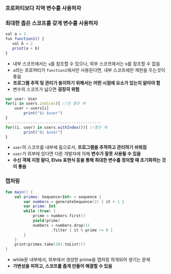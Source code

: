 ### 프로퍼티보다 지역 변수를 사용하자

### 최대한 좁은 스코프를 갖게 변수를 사용하자

```jsx
val a = 1
fun function1() { 
   val b = 2 
   print(a + b)
}
```

- 내부 스코프에서는 `a`를 참조할 수 있으나, 외부 스코프에서는 `b`를 참조할 수 없음
- `a`라는 프로퍼티가 `function1`에서만 사용된다면, 내부 스코프에만 제한을 두는것이 좋음
- **프로그램 추적 및 관리가 용이하기 위해서는 어떤 시점에 요소가 있는지 알아야 함**
- 변수의 스코프가 넓으면 **굉장히 위험**

```jsx
var user: User
for(i in users.indices){ //안 좋은 예
    user = users[i]
		print("$i $user")
}
------------------------------------------
for((i, user) in users.withIndex()){ //좋은 예
		print("$i $user")
}
```

- `user`의 스코프를 내부에 둠으로서, **프로그램을 추적하고 관리하기 쉬워짐**
- `user`가 외부에 있다면 다른 개발자에 의해 **변수가 잘못 사용될 수 있음**
- **수신 객체 지정 람다, Elvis 표현식 등을 통해 최대한 변수를 정의할 때 초기화하는 것이 좋음**

### 캡처링

```kotlin
fun main() {
    val primes: Sequence<Int> = sequence {
        var numbers = generateSequence(2) { it + 1 }
        var prime: Int
        while (true) {
            prime = numbers.first()
            yield(prime)
            numbers = numbers.drop(1)
                    .filter { it % prime != 0 }
        }
    }
    print(primes.take(10).toList())
}
```

- while문 내부에서, 외부에서 생성한 prime을 캡처링 하게되어 생기는 문제
- **가변성을 피하고, 스코프를 좁게 만들어 해결할 수 있음**
